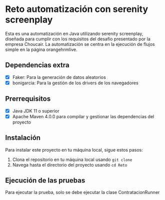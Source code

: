 # Reto automatización con serenity screenplay

Esta es una automatización en Java utilizando serenity screenplay, diseñada para cumplir con los requisitos del desafío presentado por la empresa Choucair. La automatización se centra en la ejecución de flujos simple en la página orangehrmlive.

## Dependencias extra
- [x] Faker: Para la generación de datos aleatorios
- [x] bonigarcia: Para la gestión de los drivers de los navegadores

## Prerrequisitos
- [x] Java JDK 11 o superior
- [x] Apache Maven 4.0.0 para compilar y gestionar las dependencias del proyecto

## Instalación
Para instalar este proyecto en tu máquina local, sigue estos pasos:

1. Clona el repositorio en tu máquina local usando `git clone `
2. Navega hasta el directorio del proyecto usando `cd Reto`

## Ejecución de las pruebas
Para ejecutar la prueba, solo se debe ejecutar la clase ContratacionRunner


